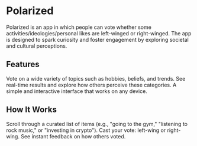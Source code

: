 # Polarized
Polarized is an app in which people can vote whether some activities/ideologies/personal likes are left-winged or right-winged. The app is designed to spark curiosity and foster engagement by exploring societal and cultural perceptions.

## Features
Vote on a wide variety of topics such as hobbies, beliefs, and trends.
See real-time results and explore how others perceive these categories.
A simple and interactive interface that works on any device.

## How It Works
Scroll through a curated list of items (e.g., "going to the gym," "listening to rock music," or "investing in crypto").
Cast your vote: left-wing or right-wing.
See instant feedback on how others voted.